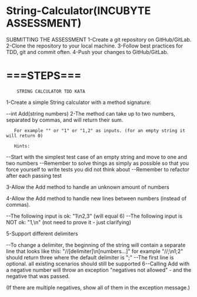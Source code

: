 # String-Calculator(INCUBYTE ASSESSMENT)
SUBMITTING THE ASSESSMENT
1-Create a git repository on GitHub/GitLab. 
2-Clone the repository to your local machine. 
3-Follow best practices for TDD, git and commit often.
4-Push your changes to GitHub/GitLab.

# ===STEPS===
        STRING CALCULATOR TDD KATA

1-Create a simple String calculator with a method signature:

--int Add(string numbers)
2-The method can take up to two numbers, separated by commas, and will return their sum.

       For example "" or "1" or "1,2" as inputs. (for an empty string it will return 0)

       Hints:

--Start with the simplest test case of an empty string and move to one and two numbers
--Remember to solve things as simply as possible so that you force yourself to write tests you did not think about
--Remember to refactor after each passing test

3-Allow the Add method to handle an unknown amount of numbers

4-Allow the Add method to handle new lines between numbers (instead of commas).

--The following input is ok: "1\n2,3" (will equal 6)
--The following input is NOT ok: "1,\n" (not need to prove it - just clarifying)

5-Support different delimiters

--To change a delimiter, the beginning of the string will contain a separate line that looks like this: 
  "//[delimiter]\n[numbers…]" for example "//;\n1;2" should return three where the default delimiter is ";"
--The first line is optional. all existing scenarios should still be supported
6--Calling Add with a negative number will throw an exception "negatives not allowed" - and the negative that was passed.

   (If there are multiple negatives, show all of them in the exception message.)
